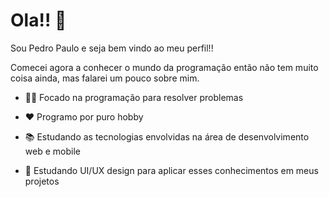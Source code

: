 
<!--
**PedroPaulo-jav/PedroPaulo-jav** is a ✨ _special_ ✨ repository because its `README.md` (this file) appears on your GitHub profile.
### Hi there 👋

Here are some ideas to get you started:

- 🔭 I’m currently working on ...
- 🌱 I’m currently learning ...
- 👯 Estou procurando colaborar em ...
- 🤔 Estou procurando ajuda com ...
- 💬 Ask me about ...
- 📫 How to reach me: ...
- 😄 Pronouns: ...
- ⚡ Fun fact: ...
-->

# Ola!! 👋

Sou Pedro Paulo e seja bem vindo ao meu perfil!!

Comecei agora a conhecer o mundo da programação então não tem muito coisa ainda, 
mas falarei um pouco sobre mim.

- :man_technologist: Focado na programação para resolver problemas

- ❤ Programo por puro hobby

- 📚 Estudando as tecnologias envolvidas na área de desenvolvimento web e mobile

- 🎨 Estudando UI/UX design para aplicar esses conhecimentos em meus projetos
